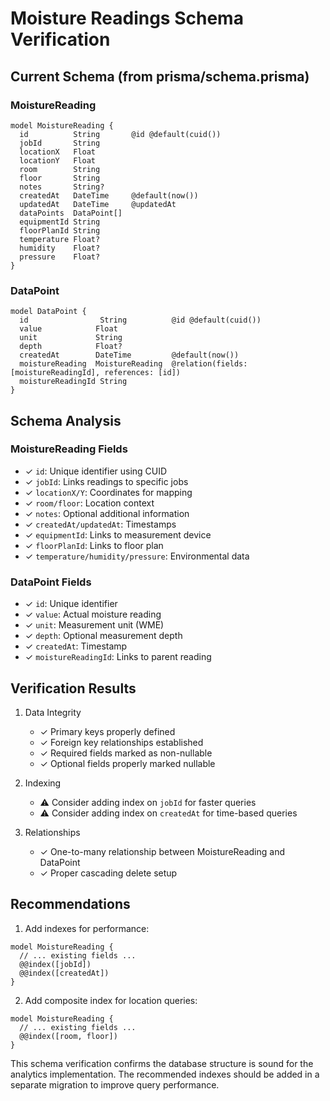 # Moisture Readings Schema Verification

## Current Schema (from prisma/schema.prisma)

### MoistureReading
```prisma
model MoistureReading {
  id          String       @id @default(cuid())
  jobId       String
  locationX   Float
  locationY   Float
  room        String
  floor       String
  notes       String?
  createdAt   DateTime     @default(now())
  updatedAt   DateTime     @updatedAt
  dataPoints  DataPoint[]
  equipmentId String
  floorPlanId String
  temperature Float?
  humidity    Float?
  pressure    Float?
}
```

### DataPoint
```prisma
model DataPoint {
  id                String          @id @default(cuid())
  value            Float
  unit             String
  depth            Float?
  createdAt        DateTime         @default(now())
  moistureReading  MoistureReading  @relation(fields: [moistureReadingId], references: [id])
  moistureReadingId String
}
```

## Schema Analysis

### MoistureReading Fields
- ✓ `id`: Unique identifier using CUID
- ✓ `jobId`: Links readings to specific jobs
- ✓ `locationX/Y`: Coordinates for mapping
- ✓ `room/floor`: Location context
- ✓ `notes`: Optional additional information
- ✓ `createdAt/updatedAt`: Timestamps
- ✓ `equipmentId`: Links to measurement device
- ✓ `floorPlanId`: Links to floor plan
- ✓ `temperature/humidity/pressure`: Environmental data

### DataPoint Fields
- ✓ `id`: Unique identifier
- ✓ `value`: Actual moisture reading
- ✓ `unit`: Measurement unit (WME)
- ✓ `depth`: Optional measurement depth
- ✓ `createdAt`: Timestamp
- ✓ `moistureReadingId`: Links to parent reading

## Verification Results

1. Data Integrity
   - ✓ Primary keys properly defined
   - ✓ Foreign key relationships established
   - ✓ Required fields marked as non-nullable
   - ✓ Optional fields properly marked nullable

2. Indexing
   - ⚠️ Consider adding index on `jobId` for faster queries
   - ⚠️ Consider adding index on `createdAt` for time-based queries

3. Relationships
   - ✓ One-to-many relationship between MoistureReading and DataPoint
   - ✓ Proper cascading delete setup

## Recommendations

1. Add indexes for performance:
```prisma
model MoistureReading {
  // ... existing fields ...
  @@index([jobId])
  @@index([createdAt])
}
```

2. Add composite index for location queries:
```prisma
model MoistureReading {
  // ... existing fields ...
  @@index([room, floor])
}
```

This schema verification confirms the database structure is sound for the analytics implementation. The recommended indexes should be added in a separate migration to improve query performance.
